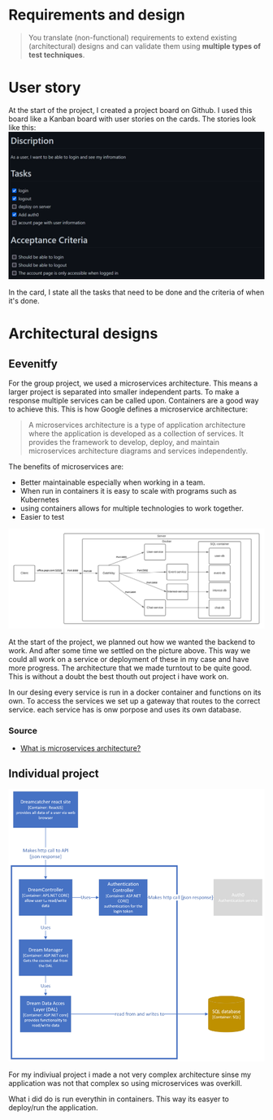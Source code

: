 # Requirements and design
> You translate (non-functional) requirements to extend existing (architectural) designs and can validate them using **multiple types of test techniques**.

# User story
At the start of the project, I created a project board on Github. I used this board like a Kanban board with user stories on the cards. The stories look like this:
![user story](https://github.com/TjerkZ/S3-Dreamcatcher/blob/main/assets/UserStory.png)

In the card, I state all the tasks that need to be done and the criteria of when it's done. 

# Architectural designs

## Eevenitfy

For the group project, we used a microservices architecture. This means a larger project is separated into smaller independent parts. To make a response multiple services can be called upon. Containers are a good way to achieve this. This is how Google defines a microservice architecture:
>A microservices architecture is a type of application architecture where the application is developed as a collection of services. It provides the framework to develop, deploy, and maintain microservices architecture diagrams and services independently.

The benefits of microservices are:
- Better maintainable especially when working in a team.
- When run in containers it is easy to scale with programs such as Kubernetes
- using containers allows for multiple technologies to work together. 
- Easier to test


![Eeventify-backend-diagram](https://github.com/TjerkZ/S3-Dreamcatcher/blob/main/assets/eevenity-backend-diagram.png)

At the start of the project, we planned out how we wanted the backend to work. And after some time we settled on the picture above. This way we could all work on a service or deployment of these in my case and have more progress. The architecture that we made turntout to be quite good. This is without a doubt the best thouth out project i have work on.

In our desing every service is run in a docker container and functions on its own. To access the services we set up a gateway that routes to the correct service. each service has is onw porpose and uses its own database. 

### Source
- [What is microservices architecture?](https://cloud.google.com/learn/what-is-microservices-architecture)

## Individual project
![C3 model](https://github.com/TjerkZ/S3-Dreamcatcher/blob/9206bc2a88d0cbde1c16a488093df0c97034036a/assets/C3.png)

For my indiviual project i made a not very complex architecture sinse my application was not that complex so using microservices was overkill.

What i did do is run everythin in containers. This way its easyer to deploy/run the application.